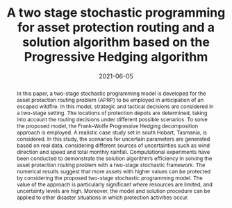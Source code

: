 ---
title: A two stage stochastic programming for asset protection routing and a solution algorithm based on the Progressive Hedging algorithm
# If group member, use folder name in /content/authors
authors:
  - Mahdi Bashiri
  - Erfaneh Nikzad
  - Andrew Eberhard
  - John Hearne
  - g_fabricio-oliveira 
date: 2021-06-05
doi: 10.1016/j.omega.2021.102480

# Schedule page publish date (NOT publication's date).
publishDate: 2017-01-01

# Publication type.
# Legend: 0 = Uncategorized; 1 = Conference paper; 2 = Journal article;
# 3 = Preprint / Working Paper; 4 = Report; 5 = Book; 6 = Book section;
# 7 = Thesis; 8 = Patent
publication_types: ['2']

# Publication name and optional abbreviated publication name. Notice * * on title
publication: '*Omega*'
publication_short: ''

abstract: In this paper, a two-stage stochastic programming model is developed for the asset protection routing problem (APRP) to be employed in anticipation of an escaped wildfire. In this model, strategic and tactical decisions are considered in a two-stage setting. The locations of protection depots are determined, taking into account the routing decisions under different possible scenarios. To solve the proposed model, the Frank–Wolfe Progressive Hedging decomposition approach is employed. A realistic case study set in south Hobart, Tasmania, is considered. In this study, the scenarios for uncertain parameters are generated based on real data, considering different sources of uncertainties such as wind direction and speed and total monthly rainfall. Computational experiments have been conducted to demonstrate the solution algorithm’s efficiency in solving the asset protection routing problem with a two-stage stochastic framework. The numerical results suggest that more assets with higher values can be protected by considering the proposed two-stage stochastic programming model. The value of the approach is particularly significant where resources are limited, and uncertainty levels are high. Moreover, the model and solution procedure can be applied to other disaster situations in which protection activities occur.

# Summary. An optional shortened abstract.
summary: ''

# Not in use. Could be used for keywords 
tags:
  
featured: false

# links:
url_pdf:
url_code: ''
url_dataset: ''
url_poster: ''
url_project: ''
url_slides: ''
url_source: ''
url_video: ''

# Categories
#  These asociate the publications with the icons representing reearch topics and application areas
categories: [Modelling decision-making and uncertainty, Efficient formulation and solution methods, Humanitarian and healthcare logistics]

# Associated Projects (optional).
#   Associate this publication with one or more of your projects.
#   Simply enter your project's folder or file name without extension.
#   E.g. `internal-project` references `content/project/internal-project/index.md`.
#   Otherwise, set `projects: []`.
projects: []

# Featured image
# To use, add an image named `featured.jpg/png` to your page's folder.
# Focal points: Smart, Center, TopLeft, Top, TopRight, Left, Right, BottomLeft, Bottom, BottomRight.
image:
  caption: ''
  focal_point: ''
  preview_only: false
---